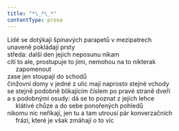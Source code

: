 ```yaml
---
title: "*\_*\_*"
contentType: prose
---
```


Lidé se dotýkají špinavých parapetů v mezipatrech  
unaveně pokládají prsty  
středa: další den jejich neposunu nikam  
cítí to ale, prostupuje to jimi, nemohou na to nikterak  
     zapomenout  
zase jen stoupají do schodů  
činžovní domy v jedné z ulic mají naprosto stejné vchody  
se stejně podobně blikajícím číslem po pravé straně dveří  
a s podobnými osudy: dá se to poznat z jejich lehce  
     klátivé chůze a do sebe ponořených pohledů  
nikomu nic neříkají, jen tu a tam utrousí pár konverzačních  
     frází, které je však zmáhají o to víc
